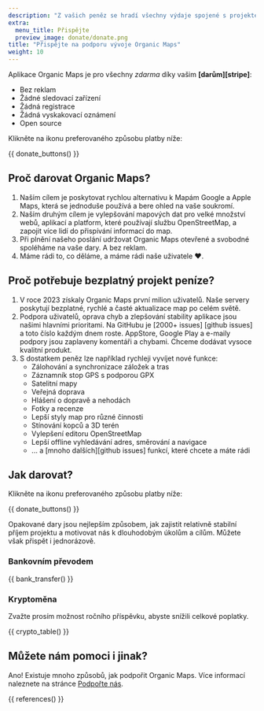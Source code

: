 ```yaml
---
description: "Z vašich peněz se hradí všechny výdaje spojené s projektem a motivují nás ke zlepšování Organic Maps."
extra:
  menu_title: Přispějte
  preview_image: donate/donate.png
title: "Přispějte na podporu vývoje Organic Maps"
weight: 10
---
```


Aplikace Organic Maps je pro všechny _zdarma_ díky vašim
**[darům][stripe]**:

- Bez reklam
- Žádné sledovací zařízení
- Žádná registrace
- Žádná vyskakovací oznámení
- Open source

Klikněte na ikonu preferovaného způsobu platby níže:

{{ donate_buttons() }}

## Proč darovat Organic Maps?

1. Naším cílem je poskytovat rychlou alternativu k Mapám Google a Apple
   Maps, která se jednoduše používá a bere ohled na vaše soukromí.
2. Naším druhým cílem je vylepšování mapových dat pro velké množství webů,
   aplikací a platform, které používají službu OpenStreetMap, a zapojit více
   lidí do přispívání informací do map.
3. Při plnění našeho poslání udržovat Organic Maps otevřené a svobodné
   spoléháme na vaše dary. A bez reklam.
4. Máme rádi to, co děláme, a máme rádi naše uživatele ❤️.

## Proč potřebuje bezplatný projekt peníze?

1. V roce 2023 získaly Organic Maps první milion uživatelů. Naše servery
   poskytují bezplatné, rychlé a časté aktualizace map po celém světě.
2. Podpora uživatelů, oprava chyb a zlepšování stability aplikace jsou
   našimi hlavními prioritami. Na GitHubu je [2000+ issues] [github issues]
   a toto číslo každým dnem roste. AppStore, Google Play a e-maily podpory
   jsou zaplaveny komentáři a chybami. Chceme dodávat vysoce kvalitní
   produkt.
3. S dostatkem peněz lze například rychleji vyvíjet nové funkce:
   - Zálohování a synchronizace záložek a tras
   - Záznamník stop GPS s podporou GPX
   - Satelitní mapy
   - Veřejná doprava
   - Hlášení o dopravě a nehodách
   - Fotky a recenze
   - Lepší styly map pro různé činnosti
   - Stínování kopců a 3D terén
   - Vylepšení editoru OpenStreetMap
   - Lepší offline vyhledávání adres, směrování a navigace
   - ... a [mnoho dalších][github issues] funkcí, které chcete a máte rádi

## Jak darovat?

Klikněte na ikonu preferovaného způsobu platby níže:

{{ donate_buttons() }}

Opakované dary jsou nejlepším způsobem, jak zajistit relativně stabilní
příjem projektu a motivovat nás k dlouhodobým úkolům a cílům. Můžete však
přispět i jednorázově.

### Bankovním převodem

{{ bank_transfer() }}

### Kryptoměna

Zvažte prosím možnost ročního příspěvku, abyste snížili celkové poplatky.

{{ crypto_table() }}

## Můžete nám pomoci i jinak?

Ano! Existuje mnoho způsobů, jak podpořit Organic Maps. Více informací
naleznete na stránce [Podpořte nás](@/contribute/index.cs.md).

{{ references() }}
